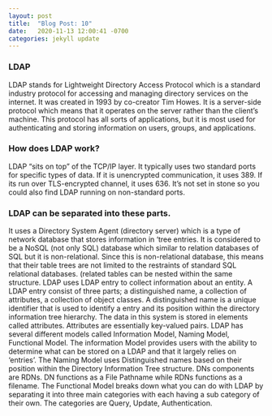 ```yaml
---
layout: post
title:  "Blog Post: 10"
date:   2020-11-13 12:00:41 -0700
categories: jekyll update
---
```

### LDAP
LDAP stands for Lightweight Directory Access Protocol which is a standard industry protocol for accessing and managing directory services on the internet. It was created in 1993 by co-creator Tim Howes. It is a server-side protocol which means that it operates on the server rather than the client’s machine.  This protocol has all sorts of applications, but it is most used for authenticating and storing information on users, groups, and applications. 
### How does LDAP work?
LDAP “sits on top” of the TCP/IP layer. It typically uses two standard ports for specific types of data. If it is unencrypted communication, it uses 389. If its run over TLS-encrypted channel, it uses 636. It’s not set in stone so you could also find LDAP running on non-standard ports.
### LDAP can be separated into these parts.
It uses a Directory System Agent (directory server) which is a type of network database that stores information in ‘tree entries. It is considered to be a NoSQL (not only SQL) database which similar to relation databases of SQL but it is non-relational. Since this is non-relational database, this means that their table trees are not limited to the restraints of standard SQL relational databases. (related tables can be nested within the same structure.
 LDAP uses LDAP entry to collect information about an entity. A LDAP entry consist of three parts; a distinguished name, a collection of attributes, a collection of object classes.
A distinguished name is a unique identifier that is used to identify a entry and its position within the directory information tree hierarchy. The data in this system is stored in elements called attributes. Attributes are essentially key-valued pairs.
LDAP has several different models called Information Model, Naming Model, Functional Model.
The information Model provides users with the ability to determine what can be stored on a LDAP and that it largely relies on ‘entries’.
The Naming Model uses Distinguished names based on their position within the Directory Information Tree structure. DNs components are RDNs. DN functions as a File Pathname while RDNs functions as a filename.
The Functional Model breaks down what you can do with LDAP by separating it into three main categories with each having a sub category of their own. The categories are Query, Update, Authentication. 

